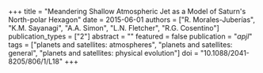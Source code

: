 +++
title = "Meandering Shallow Atmospheric Jet as a Model of Saturn's North-polar Hexagon"
date = 2015-06-01
authors = ["R. Morales-Juberías", "K.M. Sayanagi", "A.A. Simon", "L.N. Fletcher", "R.G. Cosentino"]
publication_types = ["2"]
abstract = ""
featured = false
publication = "*apjl*"
tags = ["planets and satellites: atmospheres", "planets and satellites: general", "planets and satellites: physical evolution"]
doi = "10.1088/2041-8205/806/1/L18"
+++

